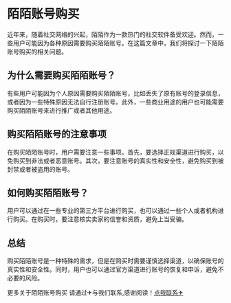 # 陌陌账号购买

近年来，随着社交网络的兴起，陌陌作为一款热门的社交软件备受欢迎。然而，一些用户可能因为各种原因需要购买陌陌账号。在这篇文章中，我们将探讨一下陌陌账号购买的相关问题。

## 为什么需要购买陌陌账号？

有些用户可能因为个人原因需要购买陌陌账号，比如丢失了原有账号的登录信息，或者因为一些特殊原因无法自行注册账号。此外，一些商业用途的用户也可能需要购买陌陌账号来进行推广或者其他用途。

## 购买陌陌账号的注意事项

在购买陌陌账号时，用户需要注意一些事项。首先，要选择正规渠道进行购买，以免购买到非法或者恶意账号。其次，要注意账号的真实性和安全性，避免购买到被封禁或者被盗用的账号。

## 如何购买陌陌账号？

用户可以通过在一些专业的第三方平台进行购买，也可以通过一些个人或者机构进行购买。在购买时，要注意核实卖家的信誉和资质，避免上当受骗。

## 总结

购买陌陌账号是一种特殊的需求，但是在购买时需要谨慎选择渠道，以确保账号的真实性和安全性。同时，用户也可以通过官方渠道进行账号的恢复和申诉，避免不必要的风险。

更多关于陌陌账号购买 请通过✈与我们联系,感谢阅读！[点我联系✈](https://file.k02.cc)